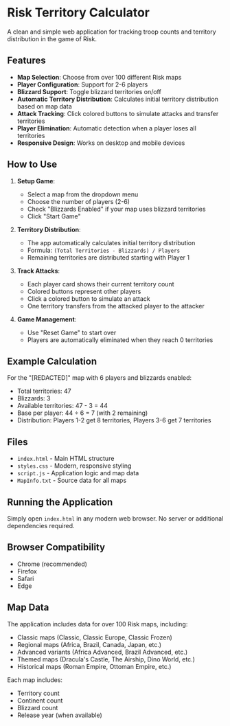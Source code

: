 # Risk Territory Calculator

A clean and simple web application for tracking troop counts and territory distribution in the game of Risk.

## Features

- **Map Selection**: Choose from over 100 different Risk maps
- **Player Configuration**: Support for 2-6 players
- **Blizzard Support**: Toggle blizzard territories on/off
- **Automatic Territory Distribution**: Calculates initial territory distribution based on map data
- **Attack Tracking**: Click colored buttons to simulate attacks and transfer territories
- **Player Elimination**: Automatic detection when a player loses all territories
- **Responsive Design**: Works on desktop and mobile devices

## How to Use

1. **Setup Game**:
   - Select a map from the dropdown menu
   - Choose the number of players (2-6)
   - Check "Blizzards Enabled" if your map uses blizzard territories
   - Click "Start Game"

2. **Territory Distribution**:
   - The app automatically calculates initial territory distribution
   - Formula: `(Total Territories - Blizzards) / Players`
   - Remaining territories are distributed starting with Player 1

3. **Track Attacks**:
   - Each player card shows their current territory count
   - Colored buttons represent other players
   - Click a colored button to simulate an attack
   - One territory transfers from the attacked player to the attacker

4. **Game Management**:
   - Use "Reset Game" to start over
   - Players are automatically eliminated when they reach 0 territories

## Example Calculation

For the "[REDACTED]" map with 6 players and blizzards enabled:
- Total territories: 47
- Blizzards: 3
- Available territories: 47 - 3 = 44
- Base per player: 44 ÷ 6 = 7 (with 2 remaining)
- Distribution: Players 1-2 get 8 territories, Players 3-6 get 7 territories

## Files

- `index.html` - Main HTML structure
- `styles.css` - Modern, responsive styling
- `script.js` - Application logic and map data
- `MapInfo.txt` - Source data for all maps

## Running the Application

Simply open `index.html` in any modern web browser. No server or additional dependencies required.

## Browser Compatibility

- Chrome (recommended)
- Firefox
- Safari
- Edge

## Map Data

The application includes data for over 100 Risk maps, including:
- Classic maps (Classic, Classic Europe, Classic Frozen)
- Regional maps (Africa, Brazil, Canada, Japan, etc.)
- Advanced variants (Africa Advanced, Brazil Advanced, etc.)
- Themed maps (Dracula's Castle, The Airship, Dino World, etc.)
- Historical maps (Roman Empire, Ottoman Empire, etc.)

Each map includes:
- Territory count
- Continent count
- Blizzard count
- Release year (when available) 